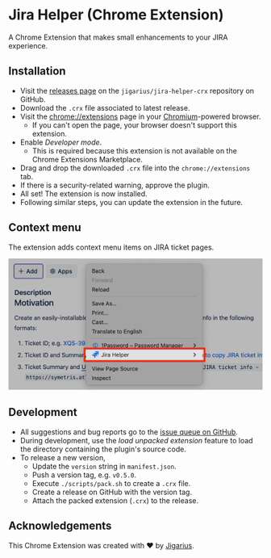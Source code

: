 # Jira Helper (Chrome Extension)

A Chrome Extension that makes small enhancements to your JIRA experience.

## Installation

- Visit the [releases page](https://www.github.com/jigarius/jira-helper-crx/releases)
  on the `jigarius/jira-helper-crx` repository on GitHub.
- Download the `.crx` file associated to latest release.
- Visit the <chrome://extensions> page in your [Chromium](https://en.wikipedia.org/wiki/Chromium_(web_browser))-powered browser.
  - If you can't open the page, your browser doesn't support this extension.
- Enable _Developer mode_.
  - This is required because this extension is not available on the Chrome
    Extensions Marketplace.
- Drag and drop the downloaded `.crx` file into the `chrome://extensions` tab.
- If there is a security-related warning, approve the plugin.
- All set! The extension is now installed.
- Following similar steps, you can update the extension in the future.

## Context menu

The extension adds context menu items on JIRA ticket pages.

![](misc/screenshots/context-menu.png "Screenshot of Jira Helper context menu")

## Development

- All suggestions and bug reports go to the [issue queue on GitHub](https://www.github.com/jigarius/jira-helper-crx/issues).
- During development, use the _load unpacked extension_ feature to load the
  directory containing the plugin's source code.
- To release a new version,
  - Update the `version` string in `manifest.json`.
  - Push a version tag, e.g. `v0.5.0`.
  - Execute `./scripts/pack.sh` to create a `.crx` file.
  - Create a release on GitHub with the version tag.
  - Attach the packed extension (`.crx`) to the release.

## Acknowledgements

This Chrome Extension was created with ❤️ by [Jigarius](https://jigarius.com/about).
